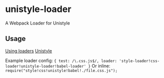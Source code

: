 # unistyle-loader
A Webpack Loader for Unistyle

## Usage

[Using loaders](http://webpack.github.io/docs/using-loaders.html)
[Unistyle](https://www.npmjs.com/package/unistyle)

Example loader config:
```{ test: /\.css.js$/, loader: 'style-loader!css-loader!unistyle-loader!babel-loader' }```
Or inline:
```require("style!css!unistyle!babel!./file.css.js");```